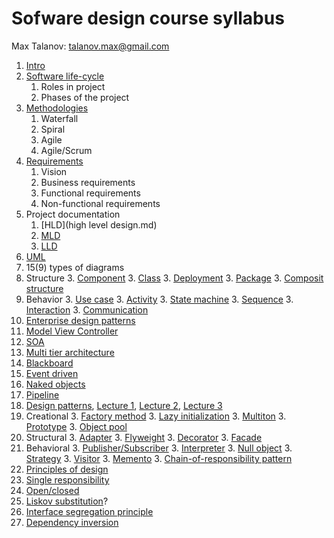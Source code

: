 # Sofware design course syllabus

Max Talanov: talanov.max@gmail.com

1. [Intro](intro.md)
1. [Software life-cycle](software_lifecycle.md)
    1. Roles in project
    1. Phases of the project
1. [Methodologies](methodologies.md)
    1. Waterfall
    1. Spiral
    1. Agile
    1. Agile/Scrum
1. [Requirements](requirements.md)
    1. Vision
    1. Business requirements
    1. Functional requirements
    1. Non-functional requirements
1. Project documentation
    1. [HLD](high level design.md)
    1. [MLD](mid%20level%20design.md#mid-level-design)
    1. [LLD](mid%20level%20design.md#low-level-design)
1. [UML](uml.md)
  2. 15(9) types of diagrams
  2. Structure
     3. [Component](Component_diagram.md)
     3. [Class](class_diagram.md)
     3. [Deployment](deployment.md)
     3. [Package](package_diagram.md)
     3. [Composit structure](composit.md)
  2. Behavior
     3. [Use case](use_case.md)
     3. [Activity](activity_diagram.md)
     3. [State machine](state_machine_diagram.md)
     3. [Sequence](sequence_diagram.md)
     3. [Interaction](interaction.md)
     3. [Communication](communication_diagram.md)
1. [Enterprise design patterns](edp.md)
  2. [Model View Controller](https://en.wikipedia.org/wiki/Model%E2%80%93view%E2%80%93controller)
  2. [SOA](https://en.wikipedia.org/wiki/Service-oriented_architecture)
  2. [Multi tier architecture](https://en.wikipedia.org/wiki/Multitier_architecture)
  2. [Blackboard](https://en.wikipedia.org/wiki/Blackboard_system)
  2. [Event driven](https://en.wikipedia.org/wiki/Event-driven_architecture)
  3. [Naked objects](https://en.wikipedia.org/wiki/Naked_objects)
  4. [Pipeline](https://en.wikipedia.org/wiki/Pipe_and_filter_architecture)
1. [Design patterns](https://en.wikipedia.org/wiki/Software_design_pattern), [Lecture 1](design_patterns_1.md), [Lecture 2](design_patterns_2.md), [Lecture 3](design_patterns_3.md)
  2. Creational
     3. [Factory method](https://en.wikipedia.org/wiki/Factory_method) 
     3. [Lazy initialization](https://en.wikipedia.org/wiki/Lazy_initialization)
     3. [Multiton](https://en.wikipedia.org/wiki/Multiton_pattern)
     3. [Prototype](https://en.wikipedia.org/wiki/Prototype_pattern)
     3. [Object pool](https://en.wikipedia.org/wiki/Object_pool_pattern)
  2. Structural
     3. [Adapter](https://en.wikipedia.org/wiki/Adapter_pattern)
     3. [Flyweight](https://en.wikipedia.org/wiki/Flyweight_pattern)
     3. [Decorator](https://en.wikipedia.org/wiki/Decorator_pattern)
     3.  [Facade](https://en.wikipedia.org/wiki/Facade_pattern)
  2. Behavioral
     3. [Publisher/Subscriber](https://en.wikipedia.org/wiki/Publish/subscribe)
     3. [Interpreter](https://en.wikipedia.org/wiki/Interpreter_pattern)
     3. [Null object](https://en.wikipedia.org/wiki/Null_Object_pattern)
     3. [Strategy](https://en.wikipedia.org/wiki/Strategy_pattern)
     3. [Visitor](https://en.wikipedia.org/wiki/Visitor_pattern)
     3. [Memento](https://en.wikipedia.org/wiki/Memento_pattern)
     3. [Chain-of-responsibility pattern](https://en.wikipedia.org/wiki/Chain_of_responsibility_pattern)
1. [Principles of design](https://en.wikipedia.org/wiki/SOLID_(object-oriented_design) )
  2. [Single responsibility](https://en.wikipedia.org/wiki/Single_responsibility_principle)
  2. [Open/closed](https://en.wikipedia.org/wiki/Open/closed_principle)
  2. [Liskov substitution](https://en.wikipedia.org/wiki/Liskov_substitution_principle)?
  2. [Interface segregation principle](https://en.wikipedia.org/wiki/Interface_segregation_principle)
  2. [Dependency inversion](https://en.wikipedia.org/wiki/Dependency_inversion_principle)
